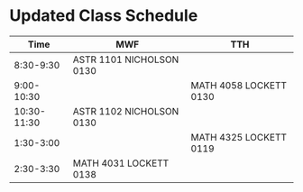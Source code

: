 # Updated Class Schedule

| Time       | MWF                         | TTH                         |
|------------|-----------------------------|-----------------------------|
| 8:30-9:30  | ASTR 1101 NICHOLSON 0130    |                             |
| 9:00-10:30 |                             | MATH 4058 LOCKETT 0130      |
| 10:30-11:30| ASTR 1102 NICHOLSON 0130    |                             |
| 1:30-3:00  |                             | MATH 4325 LOCKETT 0119      |
| 2:30-3:30  | MATH 4031 LOCKETT 0138      |                             |
